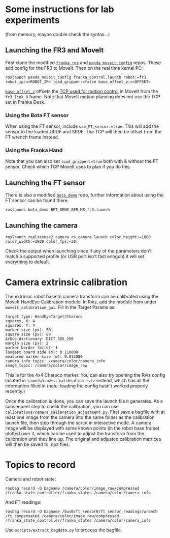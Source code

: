 # Some instructions for lab experiments 
(from memory, maybe double check the syntax...)

## Launching the FR3 and MoveIt

First clone the modified [`franka_ros`](https://github.com/sebtiburzio/franka_ros) and [`panda_moveit_config`](https://github.com/sebtiburzio/panda_moveit_config) repos. These add config for the FR3 to MoveIt.
Then on the real time kernel PC:

```roslaunch panda_moveit_config franka_control.launch robot:=fr3 robot_ip:=<ROBOT_IP> load_gripper:=false base_offset_z:=<OFFSET>```

[`base_offset_z`](https://github.com/sebtiburzio/franka_ros/blob/f6f67fd1ddffe9b0d6bf0bc4ddb692421523e43d/franka_description/robots/common/franka_robot.xacro#L19) offsets the [TCP used for motion control](https://github.com/sebtiburzio/panda_moveit_config/blob/a41e879681428ca9c8a0da606aec49c93ff4cc88/config/fr3.srdf.xacro#L14) in MoveIt from the `fr3_link_8` frame. Note that MoveIt motion planning does not use the TCP set in Franka Desk.

### Using the Bota FT sensor

When using the FT sensor, include `use_FT_sensor:=true`. This will add the sensor to the loaded URDF and SRDF. The TCP will then be offset from the FT wrench frame instead. 

### Using the Franka Hand
Note that you can also set `load_gripper:=true` both with & without the FT sensor. Check which TCP MoveIt uses to plan if you do this.

## Launching the FT sensor

There is also a modified [`bota_demo`](https://github.com/sebtiburzio/bota_demo) repo, further information about using the FT sensor can be found there.

```roslaunch bota_demo BFT_SENS_SER_M8_fr3.launch```

## Launching the camera

```roslaunch realsesnse2_camera rs_camera.launch color_height:=1080 color_width:=1920 color_fps:=30```

Check the output when launching since if any of the parameters don't match a supported profile (or USB port isn't fast enoguh) it will set everything to default.

# Camera extrinsic calibration

The extrinsic robot base to camera transform can be calibrated using the MoveIt HandEye Calibration module. In Rviz, add the module from under `moveit_calibration_gui`. Fill in the Target Params as:
```      
target_type: HandEyeTarget/Charuco
squares, X: 4
squares, Y: 4
marker size (px): 50
square size (px): 80
ArUco dictionary: DICT_5X5_250
margin size (px): 2
marker border (bits): 1
longest board side (m): 0.110000
measured marker size (m): 0.012000
camera_info_topic: /camera/color/camera_info
image_topic: /camera/color/image_raw
```
This is for the 4x4 Charuco marker. You can also try opening the Rviz config located in `launch/camera_calibration.rviz` instead, which has all the information filled in (note: loading the config hasn't worked properly recently.)

Once the calibration is done, you can save the launch file it generates. As a subsequent step to check the calibration, you can use `calibrations/camera_calibration_adjustment.py`. First save a bagfile with at least one image from the camera into the same folder as the calibration launch file, then step through the script in interactive mode. A camera image will be displayed with some known points (in the robot base frame) plotted over it, which can be used to adjust the transform from the calibration until they line up. The original and adjusted calibration matrices will then be saved to .npz files.

# Topics to record

Camera and robot state:

```rosbag record -O bagname /camera/color/image_raw/compressed /franka_state_controller/franka_states /camera/color/camera_info```

And FT readings:

```rosbag record -O bagname /bus0/ft_sensor0/ft_sensor_readings/wrench /ft_compensated /camera/color/image_raw/compressed /franka_state_controller/franka_states /camera/color/camera_info```

Use `scripts/extract_bagdata.py` to process the bagfile.
